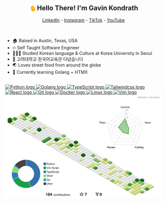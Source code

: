 <section>
<h1 align="center">
    <img src="./assets/waving-hand.gif" alt="Waving Hand" style="vertical-align: middle; height: 1em;">
    Hello There! I'm Gavin Kondrath
</h1>

<div align="center">
  <a href="https://www.linkedin.com/in/gavin-kondrath/">LinkedIn</a> -
  <a href="https://www.instagram.com/gavin_kondrath/">Instagram</a> -
  <a href="https://tiktok.com/@gavin_kondrath">TikTok</a> -
  <a href="https://www.youtube.com/@GavinKondrath">YouTube</a>
</div>
</section>

<br/>
<br/>

<section>
    <ul>
        <li>🏠 Raised in Austin, Texas, USA</li>
        <li>🔥 Self Taught Software Engineer</li>
        <li>👩🏻‍🎓 Studied Korean language & Culture at Korea University in Seoul</li>
        <li>🏫 고려대학교 한국어교육관 다녔습니다</li>
        <li>🌏 Loves street food from around the globe</li>
        <li>🌱 Currently learning Golang + HTMX</li>
    </ul>
</section>

<br/>

<div align="left">
<a href="https://www.python.org/" target="_blank" rel="noreferrer"><picture>
 <source media="(prefers-color-scheme: dark)" srcset="https://raw.githubusercontent.com/danielcranney/readme-generator/main/public/icons/skills/python-dark.svg">
 <source media="(prefers-color-scheme: light)" srcset="https://raw.githubusercontent.com/danielcranney/readme-generator/main/public/icons/skills/python-colored.svg">
 <img alt="Python logo" src="https://raw.githubusercontent.com/danielcranney/readme-generator/main/public/icons/skills/python-colored.svg" width="38" height="38">
</picture></a>
<a href="https://go.dev/" target="_blank" rel="noreferrer"><picture>
 <source media="(prefers-color-scheme: dark)" srcset="https://raw.githubusercontent.com/danielcranney/readme-generator/main/public/icons/skills/go-dark.svg">
 <source media="(prefers-color-scheme: light)" srcset="https://raw.githubusercontent.com/danielcranney/readme-generator/main/public/icons/skills/go-colored.svg">
 <img alt="Golang logo" src="https://raw.githubusercontent.com/danielcranney/readme-generator/main/public/icons/skills/go-colored.svg" width="38" height="38">
</picture></a>
<a href="https://www.typescriptlang.org/" target="_blank" rel="noreferrer"><picture>
 <source media="(prefers-color-scheme: dark)" srcset="https://raw.githubusercontent.com/danielcranney/readme-generator/main/public/icons/skills/typescript-dark.svg">
 <source media="(prefers-color-scheme: light)" srcset="https://raw.githubusercontent.com/danielcranney/readme-generator/main/public/icons/skills/typescript-colored.svg">
 <img alt="TypeScript logo" src="https://raw.githubusercontent.com/danielcranney/readme-generator/main/public/icons/skills/typescript-colored.svg" width="38" height="38">
</picture></a>
<a href="https://tailwindcss.com/" target="_blank" rel="noreferrer"><picture>
 <source media="(prefers-color-scheme: dark)" srcset="https://raw.githubusercontent.com/danielcranney/readme-generator/main/public/icons/skills/tailwindcss-dark.svg">
 <source media="(prefers-color-scheme: light)" srcset="https://raw.githubusercontent.com/danielcranney/readme-generator/main/public/icons/skills/tailwindcss-colored.svg">
 <img alt="Tailwindcss logo" src="https://raw.githubusercontent.com/danielcranney/readme-generator/main/public/icons/skills/tailwindcss-colored.svg" width="38" height="38">
</picture></a>
<a href="https://react.dev/" target="_blank" rel="noreferrer"><picture>
 <source media="(prefers-color-scheme: dark)" srcset="https://raw.githubusercontent.com/danielcranney/readme-generator/main/public/icons/skills/react-dark.svg">
 <source media="(prefers-color-scheme: light)" srcset="https://raw.githubusercontent.com/danielcranney/readme-generator/main/public/icons/skills/react-colored.svg">
 <img alt="React logo" src="https://raw.githubusercontent.com/danielcranney/readme-generator/main/public/icons/skills/react-colored.svg" width="38" height="38">
</picture></a>
<a href="https://git-scm.com/" target="_blank" rel="noreferrer"><picture>
 <source media="(prefers-color-scheme: dark)" srcset="https://raw.githubusercontent.com/danielcranney/readme-generator/main/public/icons/skills/git-dark.svg">
 <source media="(prefers-color-scheme: light)" srcset="https://raw.githubusercontent.com/danielcranney/readme-generator/main/public/icons/skills/git-colored.svg">
 <img alt="Git logo" src="https://raw.githubusercontent.com/danielcranney/readme-generator/main/public/icons/skills/git-colored.svg" width="38" height="38">
</picture></a>
<a href="https://www.docker.com/" target="_blank" rel="noreferrer"><picture>
 <source media="(prefers-color-scheme: dark)" srcset="https://raw.githubusercontent.com/danielcranney/readme-generator/main/public/icons/skills/docker-dark.svg">
 <source media="(prefers-color-scheme: light)" srcset="https://raw.githubusercontent.com/danielcranney/readme-generator/main/public/icons/skills/docker-colored.svg">
 <img alt="Docker logo" src="https://raw.githubusercontent.com/danielcranney/readme-generator/main/public/icons/skills/docker-colored.svg" width="38" height="38">
</picture></a>
<a href="https://www.linux.org" target="_blank" rel="noreferrer"><picture>
 <source media="(prefers-color-scheme: dark)" srcset="https://raw.githubusercontent.com/danielcranney/readme-generator/main/public/icons/skills/linux-dark.svg">
 <source media="(prefers-color-scheme: light)" srcset="https://raw.githubusercontent.com/danielcranney/readme-generator/main/public/icons/skills/linux-colored.svg">
 <img alt="Linux logo" src="https://raw.githubusercontent.com/danielcranney/readme-generator/main/public/icons/skills/linux-colored.svg" width="38" height="38">
</picture></a>
<a href="https://www.vim.org/" target="_blank" rel="noreferrer"><picture>
 <source media="(prefers-color-scheme: dark)" srcset="https://raw.githubusercontent.com/danielcranney/readme-generator/main/public/icons/skills/vim-dark.svg">
 <source media="(prefers-color-scheme: light)" srcset="https://raw.githubusercontent.com/danielcranney/readme-generator/main/public/icons/skills/vim-colored.svg">
 <img alt="Vim logo" src="https://raw.githubusercontent.com/danielcranney/readme-generator/main/public/icons/skills/vim-colored.svg" width="38" height="38">
</picture></a>
</div>

<img src="./profile-3d-contrib/profile-green.svg" alt="3D Contribution Graph">
